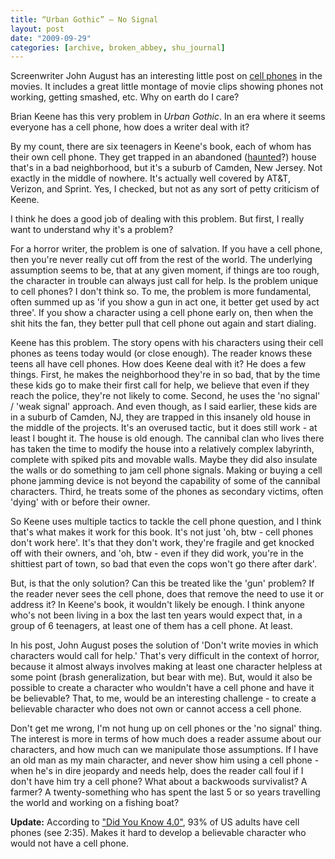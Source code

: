 ```yaml
---
title: “Urban Gothic” – No Signal
layout: post
date: "2009-09-29"
categories: [archive, broken_abbey, shu_journal]
---
```


Screenwriter John August has an interesting little post on
[cell phones](http://johnaugust.com/archives/2009/no-signal) in the movies. It
includes a great little montage of movie clips showing phones not working,
getting smashed, etc. Why on earth do I care?

Brian Keene has this very problem in _Urban Gothic_. In an era where it seems
everyone has a cell phone, how does a writer deal with it?

By my count, there are six teenagers in Keene's book, each of whom has their own
cell phone. They get trapped in an abandoned
([haunted](/2009/09/28/stephen-king-the-art-of-darkness-the-haunted-house/)?)
house that's in a bad neighborhood, but it's a suburb of Camden, New Jersey. Not
exactly in the middle of nowhere. It's actually well covered by AT&T, Verizon,
and Sprint. Yes, I checked, but not as any sort of petty criticism of Keene.

I think he does a good job of dealing with this problem. But first, I really
want to understand why it's a problem?

For a horror writer, the problem is one of salvation. If you have a cell phone,
then you're never really cut off from the rest of the world. The underlying
assumption seems to be, that at any given moment, if things are too rough, the
character in trouble can always just call for help. Is the problem unique to
cell phones? I don't think so. To me, the problem is more fundamental, often
summed up as 'if you show a gun in act one, it better get used by act three'. If
you show a character using a cell phone early on, then when the shit hits the
fan, they better pull that cell phone out again and start dialing.

Keene has this problem. The story opens with his characters using their cell
phones as teens today would (or close enough). The reader knows these teens all
have cell phones. How does Keene deal with it? He does a few things. First, he
makes the neighborhood they're in so bad, that by the time these kids go to make
their first call for help, we believe that even if they reach the police,
they're not likely to come. Second, he uses the 'no signal' / 'weak signal'
approach. And even though, as I said earlier, these kids are in a suburb of
Camden, NJ, they are trapped in this insanely old house in the middle of the
projects. It's an overused tactic, but it does still work - at least I bought
it. The house is old enough. The cannibal clan who lives there has taken the
time to modify the house into a relatively complex labyrinth, complete with
spiked pits and movable walls. Maybe they did also insulate the walls or do
something to jam cell phone signals. Making or buying a cell phone jamming
device is not beyond the capability of some of the cannibal characters. Third,
he treats some of the phones as secondary victims, often 'dying' with or before
their owner.

So Keene uses multiple tactics to tackle the cell phone question, and I think
that's what makes it work for this book. It's not just 'oh, btw - cell phones
don't work here'. It's that they don't work, they're fragile and get knocked off
with their owners, and 'oh, btw - even if they did work, you're in the shittiest
part of town, so bad that even the cops won't go there after dark'.

But, is that the only solution? Can this be treated like the 'gun' problem? If
the reader never sees the cell phone, does that remove the need to use it or
address it? In Keene's book, it wouldn't likely be enough. I think anyone who's
not been living in a box the last ten years would expect that, in a group of 6
teenagers, at least one of them has a cell phone. At least.

In his post, John August poses the solution of 'Don't write movies in which
characters would call for help.' That's very difficult in the context of horror,
because it almost always involves making at least one character helpless at some
point (brash generalization, but bear with me). But, would it also be possible
to create a character who wouldn't have a cell phone and have it be believable?
That, to me, would be an interesting challenge - to create a believable
character who does not own or cannot access a cell phone.

Don't get me wrong, I'm not hung up on cell phones or the 'no signal' thing. The
interest is more in terms of how much does a reader assume about our characters,
and how much can we manipulate those assumptions. If I have an old man as my
main character, and never show him using a cell phone - when he's in dire
jeopardy and needs help, does the reader call foul if I don't have him try a
cell phone? What about a backwoods survivalist? A farmer? A twenty-something who
has spent the last 5 or so years travelling the world and working on a fishing
boat?

**Update:** According to
["Did You Know 4.0"](http://www.youtube.com/watch?v=6ILQrUrEWe8), 93% of US
adults have cell phones (see 2:35). Makes it hard to develop a believable
character who would not have a cell phone.
